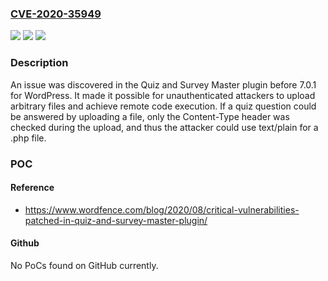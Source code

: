 ### [CVE-2020-35949](https://cve.mitre.org/cgi-bin/cvename.cgi?name=CVE-2020-35949)
![](https://img.shields.io/static/v1?label=Product&message=n%2Fa&color=blue)
![](https://img.shields.io/static/v1?label=Version&message=n%2Fa&color=blue)
![](https://img.shields.io/static/v1?label=Vulnerability&message=n%2Fa&color=brighgreen)

### Description

An issue was discovered in the Quiz and Survey Master plugin before 7.0.1 for WordPress. It made it possible for unauthenticated attackers to upload arbitrary files and achieve remote code execution. If a quiz question could be answered by uploading a file, only the Content-Type header was checked during the upload, and thus the attacker could use text/plain for a .php file.

### POC

#### Reference
- https://www.wordfence.com/blog/2020/08/critical-vulnerabilities-patched-in-quiz-and-survey-master-plugin/

#### Github
No PoCs found on GitHub currently.

